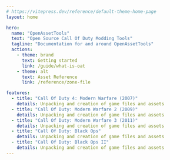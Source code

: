 ```yaml
---
# https://vitepress.dev/reference/default-theme-home-page
layout: home

hero:
  name: "OpenAssetTools"
  text: "Open Source Call Of Duty Modding Tools"
  tagline: "Documentation for and around OpenAssetTools"
  actions:
    - theme: brand
      text: Getting started
      link: /guide/what-is-oat
    - theme: alt
      text: Asset Reference
      link: /reference/zone-file

features:
  - title: "Call Of Duty 4: Modern Warfare (2007)"
    details: Unpacking and creation of game files and assets
  - title: "Call Of Duty: Modern Warfare 2 (2009)"
    details: Unpacking and creation of game files and assets
  - title: "Call Of Duty: Modern Warfare 3 (2011)"
    details: Unpacking and creation of game files and assets
  - title: "Call Of Duty: Black Ops"
    details: Unpacking and creation of game files and assets
  - title: "Call Of Duty: Black Ops II"
    details: Unpacking and creation of game files and assets
---
```

